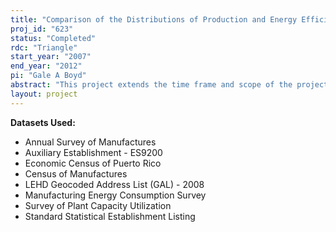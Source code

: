 ```yaml
---
title: "Comparison of the Distributions of Production and Energy Efficiency in Manufacturing:  Phase 3"
proj_id: "623"
status: "Completed"
rdc: "Triangle"
start_year: "2007"
end_year: "2012"
pi: "Gale A Boyd"
abstract: "This project extends the time frame and scope of the projects Comparison of the Distributions of Production and Energy Efficiency in Manufacturing: Phase 1 and Phase 2, respectively. Those projects successfully implemented the methods described in prior project proposals for a few selected industrial sectors. This project will continue to expand the scope of phases 1 and 2 via additional industry specific analysis. The principal analytic approach is the application of the frontier production function. The project will enhance the Census Bureau’s knowledge base regarding the specific area of investigation, which is the distribution of energy output ratios specifically and in relationship to the distribution of total factor productivity. This understanding could lead to improved editing and screening procedures, ultimately improving the overall Economic Census program. This project will compare energy related data, including census materials and product data, with external sources of information, including industry and trade group data and process specific information. The expanded project scope will include a wide range of industrial sectors including, but not limited to, pulp/paper/paperboard and petrochemicals sector."
layout: project
---
```


**Datasets Used:**

  - Annual Survey of Manufactures 
  - Auxiliary Establishment - ES9200 
  - Economic Census of Puerto Rico 
  - Census of Manufactures 
  - LEHD Geocoded Address List (GAL) - 2008 
  - Manufacturing Energy Consumption Survey 
  - Survey of Plant Capacity Utilization 
  - Standard Statistical Establishment Listing 

